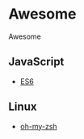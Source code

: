# Awesome
Awesome




## JavaScript

- [ES6](http://es6.ruanyifeng.com)

## Linux
- [oh-my-zsh](https://github.com/robbyrussell/oh-my-zsh)




